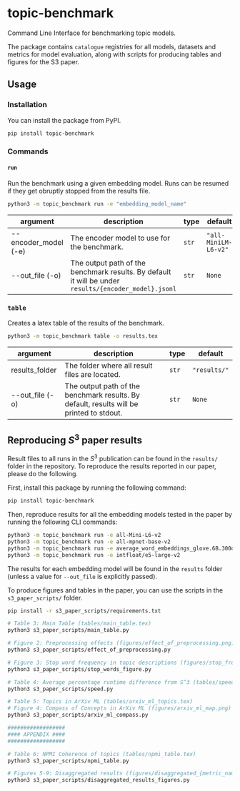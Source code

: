 # topic-benchmark
Command Line Interface for benchmarking topic models.

The package contains `catalogue` registries for all models, datasets and metrics for model evaluation,
along with scripts for producing tables and figures for the S3 paper.

## Usage

### Installation

You can install the package from PyPI.

```bash
pip install topic-benchmark

```

### Commands

#### `run`

Run the benchmark using a given embedding model.
Runs can be resumed if they get obruptly stopped from the results file.

```bash
python3 -m topic_benchmark run -e "embedding_model_name"
```

| argument | description | type | default |
| -------- | ----------- | ---- | ------- |
| --encoder_model (-e) | The encoder model to use for the benchmark. | `str` | `"all-MiniLM-L6-v2"` |
| --out_file (-o) | The output path of the benchmark results. By default it will be under `results/{encoder_model}.jsonl` | `str` | `None` | 

### `table`

Creates a latex table of the results of the benchmark.

```bash
python3 -m topic_benchmark table -o results.tex
```

| argument | description | type | default |
| -------- | ----------- | ---- | ------- |
| results_folder | The folder where all result files are located. | `str` | `"results/"` |
| --out_file (-o) | The output path of the benchmark results. By default, results will be printed to stdout. | `str` | `None` | 

## Reproducing $S^3$ paper results
Result files to all runs in the $S^3$ publication can be found in the `results/` folder in the repository.
To reproduce the results reported in our paper, please do the following.

First, install this package by running the following command:

```bash
pip install topic-benchmark
```

Then, reproduce results for all the embedding models tested in the paper by running the following CLI commands:
```bash
python3 -m topic_benchmark run -e all-Mini-L6-v2
python3 -m topic_benchmark run -e all-mpnet-base-v2
python3 -m topic_benchmark run -e average_word_embeddings_glove.6B.300d
python3 -m topic_benchmark run -e intfloat/e5-large-v2
```

The results for each embedding model will be found in the `results` folder (unless a value for `--out_file` is explicitly passed).

To produce figures and tables in the paper, you can use the scripts in the  `s3_paper_scripts/` folder.
```bash
pip install -r s3_paper_scripts/requirements.txt

# Table 3: Main Table (tables/main_table.tex)
python3 s3_paper_scripts/main_table.py

# Figure 2: Preprocessing effects (figures/effect_of_preprocessing.png)
python3 s3_paper_scripts/effect_of_preprocessing.py

# Figure 3: Stop word frequency in topic descriptions (figures/stop_freq.png)
python3 s3_paper_scripts/stop_words_figure.py

# Table 4: Average percentage runtime difference from S^3 (tables/speed.tex)
python3 s3_paper_scripts/speed.py

# Table 5: Topics in ArXiv ML (tables/arxiv_ml_topics.tex)
# Figure 4: Compass of Concepts in ArXiv ML (figures/arxiv_ml_map.png)
python3 s3_paper_scripts/arxiv_ml_compass.py

##################
#### APPENDIX ####
##################

# Table 6: NPMI Coherence of topics (tables/npmi_table.tex)
python3 s3_paper_scripts/npmi_table.py

# Figures 5-9: Disaggregated results (figures/disaggregated_{metric_name}.png)
python3 s3_paper_scripts/disaggregated_results_figures.py
```

